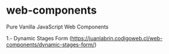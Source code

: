 # web-components
Pure Vanilla JavaScript Web Components

1.- Dynamic Stages Form (https://juanlabrin.codigoweb.cl/web-components/dynamic-stages-form/)
